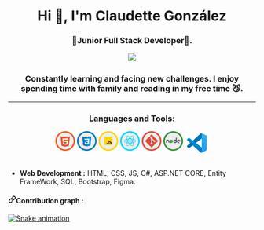 <h1 align="center">Hi 👻, I'm Claudette González</h1>

<h3 align="center">👾Junior Full Stack Developer👾.</h3>
<div align="center">
<img src="https://media.giphy.com/media/13HBDT4QSTpveU/giphy.gif">
  </div>
<h3 align="center">Constantly learning and facing new challenges. I enjoy spending time with family and reading in my free time 😼.</h3>
<hr>
<h3 align="center">Languages and Tools:</h3>
<div style="display: inline_block" align="center">
  <img src="./img/html.png" width="40">
  <img src="./img/css.png" width="40">
  <img src="./img/js.png" width="40">
  <img src="./img/react.png" width="40">
  <img src="./img/git.png" width="40">
  <img src="./img/node.png" width="40">
  <img src="https://raw.githubusercontent.com/github/explore/80688e429a7d4ef2fca1e82350fe8e3517d3494d/topics/visual-studio-code/visual-studio-code.png" alt="VS Code" height="40" style="vertical-align:top; margin:4px">
 
</div>
<h2 dir="auto"></h2>
<ul dir="auto">
<li><strong>Web Development :</strong> HTML, CSS, JS, C#, ASP.NET CORE, Entity FrameWork, SQL, Bootstrap, Figma.</li>
</ul>
<h4 dir="auto"><a id="user-content-contribution-graph-" class="anchor" aria-hidden="true" href="#contribution-graph-"><svg class="octicon octicon-link" viewBox="0 0 16 16" version="1.1" width="16" height="16" aria-hidden="true"><path fill-rule="evenodd" d="M7.775 3.275a.75.75 0 001.06 1.06l1.25-1.25a2 2 0 112.83 2.83l-2.5 2.5a2 2 0 01-2.83 0 .75.75 0 00-1.06 1.06 3.5 3.5 0 004.95 0l2.5-2.5a3.5 3.5 0 00-4.95-4.95l-1.25 1.25zm-4.69 9.64a2 2 0 010-2.83l2.5-2.5a2 2 0 012.83 0 .75.75 0 001.06-1.06 3.5 3.5 0 00-4.95 0l-2.5 2.5a3.5 3.5 0 004.95 4.95l1.25-1.25a.75.75 0 00-1.06-1.06l-1.25 1.25a2 2 0 01-2.83 0z"></path></svg></a>Contribution graph :</h4> 
<p dir="auto"><a target="_blank" rel="noopener noreferrer" href="https://github.com/Behbiz/Behbiz/blob/output/github-contribution-grid-snake.svg"><img src="https://github.com/Behbiz/Behbiz/raw/output/github-contribution-grid-snake.svg" alt="Snake animation" style="max-width: 100%;"></a></p>



